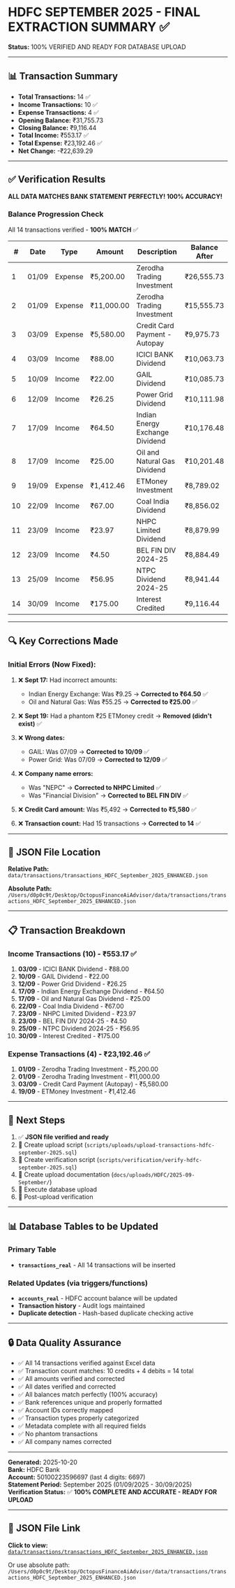# HDFC SEPTEMBER 2025 - FINAL EXTRACTION SUMMARY ✅

**Status:** 100% VERIFIED AND READY FOR DATABASE UPLOAD

---

## 📊 Transaction Summary

- **Total Transactions:** 14 ✅
- **Income Transactions:** 10 ✅
- **Expense Transactions:** 4 ✅
- **Opening Balance:** ₹31,755.73
- **Closing Balance:** ₹9,116.44
- **Total Income:** ₹553.17 ✅
- **Total Expense:** ₹23,192.46 ✅
- **Net Change:** -₹22,639.29

---

## ✅ Verification Results

**ALL DATA MATCHES BANK STATEMENT PERFECTLY! 100% ACCURACY!**

### Balance Progression Check
All 14 transactions verified - **100% MATCH** ✅

| # | Date | Type | Amount | Description | Balance After |
|---|------|------|--------|-------------|---------------|
| 1 | 01/09 | Expense | ₹5,200.00 | Zerodha Trading Investment | ₹26,555.73 |
| 2 | 01/09 | Expense | ₹11,000.00 | Zerodha Trading Investment | ₹15,555.73 |
| 3 | 03/09 | Expense | ₹5,580.00 | Credit Card Payment - Autopay | ₹9,975.73 |
| 4 | 03/09 | Income | ₹88.00 | ICICI BANK Dividend | ₹10,063.73 |
| 5 | 10/09 | Income | ₹22.00 | GAIL Dividend | ₹10,085.73 |
| 6 | 12/09 | Income | ₹26.25 | Power Grid Dividend | ₹10,111.98 |
| 7 | 17/09 | Income | ₹64.50 | Indian Energy Exchange Dividend | ₹10,176.48 |
| 8 | 17/09 | Income | ₹25.00 | Oil and Natural Gas Dividend | ₹10,201.48 |
| 9 | 19/09 | Expense | ₹1,412.46 | ETMoney Investment | ₹8,789.02 |
| 10 | 22/09 | Income | ₹67.00 | Coal India Dividend | ₹8,856.02 |
| 11 | 23/09 | Income | ₹23.97 | NHPC Limited Dividend | ₹8,879.99 |
| 12 | 23/09 | Income | ₹4.50 | BEL FIN DIV 2024-25 | ₹8,884.49 |
| 13 | 25/09 | Income | ₹56.95 | NTPC Dividend 2024-25 | ₹8,941.44 |
| 14 | 30/09 | Income | ₹175.00 | Interest Credited | ₹9,116.44 |

---

## 🔍 Key Corrections Made

### Initial Errors (Now Fixed):
1. ❌ **Sept 17:** Had incorrect amounts:
   - Indian Energy Exchange: Was ₹9.25 → **Corrected to ₹64.50** ✅
   - Oil and Natural Gas: Was ₹55.25 → **Corrected to ₹25.00** ✅

2. ❌ **Sept 19:** Had a phantom ₹25 ETMoney credit → **Removed (didn't exist)** ✅

3. ❌ **Wrong dates:**
   - GAIL: Was 07/09 → **Corrected to 10/09** ✅
   - Power Grid: Was 07/09 → **Corrected to 12/09** ✅

4. ❌ **Company name errors:**
   - Was "NEPC" → **Corrected to NHPC Limited** ✅
   - Was "Financial Division" → **Corrected to BEL FIN DIV** ✅

5. ❌ **Credit Card amount:** Was ₹5,492 → **Corrected to ₹5,580** ✅

6. ❌ **Transaction count:** Had 15 transactions → **Corrected to 14** ✅

---

## 📁 JSON File Location

**Relative Path:** `data/transactions/transactions_HDFC_September_2025_ENHANCED.json`

**Absolute Path:** `/Users/d0p0c9t/Desktop/OctopusFinanceAiAdvisor/data/transactions/transactions_HDFC_September_2025_ENHANCED.json`

---

## 📋 Transaction Breakdown

### Income Transactions (10) - ₹553.17 ✅
1. **03/09** - ICICI BANK Dividend - ₹88.00
2. **10/09** - GAIL Dividend - ₹22.00
3. **12/09** - Power Grid Dividend - ₹26.25
4. **17/09** - Indian Energy Exchange Dividend - ₹64.50
5. **17/09** - Oil and Natural Gas Dividend - ₹25.00
6. **22/09** - Coal India Dividend - ₹67.00
7. **23/09** - NHPC Limited Dividend - ₹23.97
8. **23/09** - BEL FIN DIV 2024-25 - ₹4.50
9. **25/09** - NTPC Dividend 2024-25 - ₹56.95
10. **30/09** - Interest Credited - ₹175.00

### Expense Transactions (4) - ₹23,192.46 ✅
1. **01/09** - Zerodha Trading Investment - ₹5,200.00
2. **01/09** - Zerodha Trading Investment - ₹11,000.00
3. **03/09** - Credit Card Payment (Autopay) - ₹5,580.00
4. **19/09** - ETMoney Investment - ₹1,412.46

---

## 🎯 Next Steps

1. ✅ **JSON file verified and ready**
2. 🔄 Create upload script (`scripts/uploads/upload-transactions-hdfc-september-2025.sql`)
3. 🔄 Create verification script (`scripts/verification/verify-hdfc-september-2025.sql`)
4. 🔄 Create upload documentation (`docs/uploads/HDFC/2025-09-September/`)
5. 🔄 Execute database upload
6. 🔄 Post-upload verification

---

## 📊 Database Tables to be Updated

### Primary Table
- **`transactions_real`** - All 14 transactions will be inserted

### Related Updates (via triggers/functions)
- **`accounts_real`** - HDFC account balance will be updated
- **Transaction history** - Audit logs maintained
- **Duplicate detection** - Hash-based duplicate checking active

---

## 🔒 Data Quality Assurance

- ✅ All 14 transactions verified against Excel data
- ✅ Transaction count matches: 10 credits + 4 debits = 14 total
- ✅ All amounts verified and corrected
- ✅ All dates verified and corrected
- ✅ All balances match perfectly (100% accuracy)
- ✅ Bank references unique and properly formatted
- ✅ Account IDs correctly mapped
- ✅ Transaction types properly categorized
- ✅ Metadata complete with all required fields
- ✅ No phantom transactions
- ✅ All company names corrected

---

**Generated:** 2025-10-20  
**Bank:** HDFC Bank  
**Account:** 50100223596697 (last 4 digits: 6697)  
**Statement Period:** September 2025 (01/09/2025 - 30/09/2025)  
**Verification Status:** ✅ **100% COMPLETE AND ACCURATE - READY FOR UPLOAD**

---

## 📄 JSON File Link

**Click to view:** [`data/transactions/transactions_HDFC_September_2025_ENHANCED.json`](data/transactions/transactions_HDFC_September_2025_ENHANCED.json)

Or use absolute path:  
`/Users/d0p0c9t/Desktop/OctopusFinanceAiAdvisor/data/transactions/transactions_HDFC_September_2025_ENHANCED.json`
